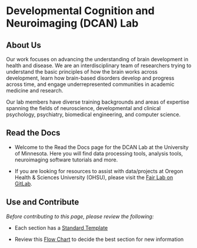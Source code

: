 # Developmental Cognition and Neuroimaging (DCAN) Lab

## About Us

Our work focuses on advancing the understanding of brain development in health and disease. We are an interdisciplinary team of researchers trying to understand the basic principles of how the brain works across development, learn how brain-based disorders develop and progress across time, and engage underrepresented communities in academic medicine and research.

Our lab members have diverse training backgrounds and areas of expertise spanning the fields of neuroscience, developmental and clinical psychology, psychiatry, biomedical engineering, and computer science.

## Read the Docs

* Welcome to the Read the Docs page for the DCAN Lab at the University of Minnesota. Here you will find data processing tools, analysis tools, neuroimaging software tutorials and more.

* If you are looking for resources to assist with data/projects at Oregon Health & Sciences University (OHSU), please visit the [Fair Lab on GitLab](gitlab.com/groups/Fair_lab).

## Use and Contribute

*Before contributing to this page, please review the following:*

* Each section has a [Standard Template](insertlink)

* Review this [Flow Chart](insertlink) to decide the best section for new information

